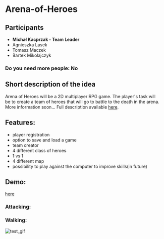 # Arena-of-Heroes
## Participants 
 - **Michał Kacprzak - Team Leader**
 - Agnieszka Lasek
 - Tomasz Maczek
 - Bartek Mikołajczyk
### Do you need more people: No
## Short description of the idea
Arena of Heroes will be a 2D multiplayer RPG game. The player's task will be to create a team of heroes that will go to battle to the death in the arena. More information soon...
Full description available [here](project_description.odt).
## Features:
- player registration
- option to save and load a game
- team creator
- 4 different class of heroes
- 1 vs 1 
- 4 different map
- possibility to play against the computer to improve skills(in future)
## Demo:
  [here](demo/demo.mp4)
### Attacking:

### Walking:
![test_gif](demo/move.gif)
